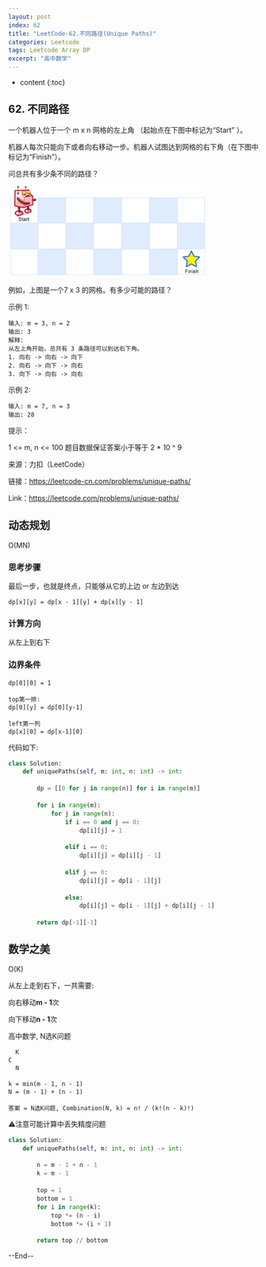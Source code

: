 ```yaml
---
layout: post
index: 62
title: "LeetCode-62.不同路径(Unique Paths)"
categories: Leetcode
tags: Leetcode Array DP
excerpt: "高中数学"
---
```


* content
{:toc}

## 62. 不同路径

一个机器人位于一个 m x n 网格的左上角 （起始点在下图中标记为“Start” ）。

机器人每次只能向下或者向右移动一步。机器人试图达到网格的右下角（在下图中标记为“Finish”）。

问总共有多少条不同的路径？

![图片说明](./images/leetcode-algorithm-62.png)

例如，上图是一个7 x 3 的网格。有多少可能的路径？

示例 1:

```
输入: m = 3, n = 2
输出: 3
解释:
从左上角开始，总共有 3 条路径可以到达右下角。
1. 向右 -> 向右 -> 向下
2. 向右 -> 向下 -> 向右
3. 向下 -> 向右 -> 向右
```

示例 2:

```
输入: m = 7, n = 3
输出: 28
```

提示：

1 <= m, n <= 100
题目数据保证答案小于等于 2 * 10 ^ 9

来源：力扣（LeetCode）

链接：https://leetcode-cn.com/problems/unique-paths/

Link：https://leetcode.com/problems/unique-paths/

## 动态规划

O(MN)

### 思考步骤

最后一步，也就是终点，只能够从它的上边 or 左边到达

```
dp[x][y] = dp[x - 1][y] + dp[x][y - 1]
```

### 计算方向

从左上到右下

### 边界条件

```
dp[0][0] = 1

top第一排:
dp[0][y] = dp[0][y-1]

left第一列
dp[x][0] = dp[x-1][0]
```

代码如下:

```python
class Solution:
    def uniquePaths(self, m: int, n: int) -> int:
        
        dp = [[0 for j in range(n)] for i in range(m)]
        
        for i in range(m):
            for j in range(n):
                if i == 0 and j == 0:
                    dp[i][j] = 1
                    
                elif i == 0:
                    dp[i][j] = dp[i][j - 1]
                    
                elif j == 0:
                    dp[i][j] = dp[i - 1][j]
                    
                else:
                    dp[i][j] = dp[i - 1][j] + dp[i][j - 1]
                    
        return dp[-1][-1]
```

## 数学之美

O(K)

从左上走到右下，一共需要:

向右移动**m - 1**次

向下移动**n - 1**次

高中数学, N选K问题

```
  K
C
  N

k = min(m - 1, n - 1)
N = (m - 1) + (n - 1)

答案 = N选K问题, Combination(N, k) = n! / (k!(n - k)!)
```

⚠️注意可能计算中丢失精度问题

```python
class Solution:
    def uniquePaths(self, m: int, n: int) -> int:
        
        n = m - 1 + n - 1
        k = m - 1
        
        top = 1
        bottom = 1
        for i in range(k):
            top *= (n - i)
            bottom *= (i + 1)
            
        return top // bottom
```

--End--